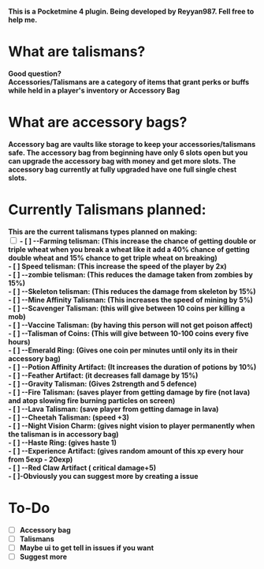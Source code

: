 <b>This is a Pocketmine 4 plugin. Being developed by Reyyan987. Fell free to help me.
# What are talismans?
Good question? <br> <b> Accessories/Talismans are a category of items that grant perks or buffs while held in a player's inventory or Accessory Bag</b>
# What are accessory bags?
<b> Accessory bag are vaults like storage to keep your accessories/talismans safe. The accessory bag from beginning have only 6 slots open but you can upgrade the accessory bag with money and get more slots. The accessory bag currently at fully upgraded have one full single chest slots. </b>
# Currently Talismans planned:
<b> This are the current talismans types planned on making:
<br><input type="checkbox"> - [ ] --Farming telisman: (This increase the chance of getting double or triple wheat when you break a wheat like it add a 40% chance of getting double wheat and 15% chance to get triple wheat on breaking)
<br> - [ ] Speed telisman: (This increase the speed of the player by 2x)
<br> - [ ] --zombie telisman: (This reduces the damage taken from zombies by 15%)
<br> - [ ] --Skeleton telisman: (This reduces the damage from skeleton by 15%)
<br> - [ ] --Mine Affinity Talisman: (This increases the speed of mining by 5%)
<br> - [ ] --Scavenger Talisman: (this will give between 10 coins per killing a mob)
<br> - [ ] --Vaccine Talisman: (by having this person will not get poison affect)
<br> - [ ] --Talisman of Coins: (This will give between 10-100 coins every five hours)
<br> - [ ] --Emerald Ring: (Gives one coin per minutes until only its in their accessory bag)
<br> - [ ] --Potion Affinity Artifact: (It increases the duration of potions by 10%)
<br> - [ ] --Feather Artifact: (it decreases fall damage by 15%)
<br> - [ ] --Gravity Talisman: (Gives 2strength and 5 defence) 
<br> - [ ] --Fire Talisman: (saves player from getting damage by fire (not lava) and atop slowing fire burning particles on screen)
<br> - [ ] --Lava Talisman: (save player from getting damage in lava)
<br> - [ ] --Cheetah Talisman: (speed +3)
<br> - [ ] --Night Vision Charm: (gives night vision to player permanently when the talisman is in accessory bag)
<br> - [ ] --Haste Ring: (gives haste 1)
<br> - [ ] --Experience Artifact: (gives random amount of this xp every hour from 5exp - 20exp)
<br> - [ ] --Red Claw Artifact ( critical damage+5) </b>
<br> - [ ]-Obviously you can suggest more by creating a issue
# To-Do
- [ ] Accessory bag <br>
- [ ] Talismans<br>
- [ ] Maybe ui to get tell in issues if you want<br>
- [ ] Suggest more
